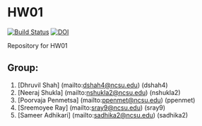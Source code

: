 # HW01
[![Build Status](https://travis-ci.com/dhruvil009/HW01.svg?branch=master)](https://travis-ci.com/dhruvil009/HW01) [![DOI](https://zenodo.org/badge/DOI/10.5281/zenodo.3988458.svg)](https://doi.org/10.5281/zenodo.3988458)

Repository for HW01

## Group:
1. [Dhruvil Shah] (mailto:dshah4@ncsu.edu) (dshah4)<br>
2. [Neeraj Shukla] (mailto:nshukla2@ncsu.edu) (nshukla2)<br>
3. [Poorvaja Penmetsa] (mailto:ppenmet@ncsu.edu) (ppenmet)<br>
4. [Sreemoyee Ray] (mailto:sray9@ncsu.edu) (sray9)<br>
5. [Sameer Adhikari] (mailto:sadhika2@ncsu.edu) (sadhika2)<br>

